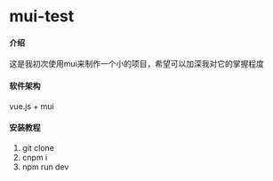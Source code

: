 # mui-test

#### 介绍
这是我初次使用mui来制作一个小的项目，希望可以加深我对它的掌握程度

#### 软件架构
vue.js + mui

#### 安装教程
1.  git clone
2.  cnpm i
3.  npm run dev

